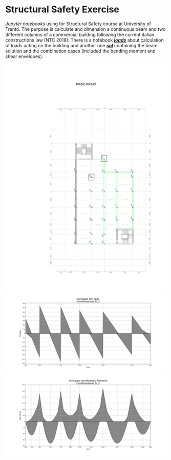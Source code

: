 # Structural Safety Exercise
_Jupyter notebooks_ using for Structural Safety course at University of Trento. The purpose is calculate and dimension a continuous beam and two different columns of a commercial building following the current italian constructions law (NTC 2018).
There is a notebook [___loads___](./loads.ipynb) about calculation of loads acting on the building and another one [***sol***](./sol.ipynb) containing the beam solution and the combination cases (included the bending moment and shear envelopes).

![Problem](/pianoPrimo_esercitazione.png)
![Shear Envelope](/export/img/shearEnvelope_slu.jpg)
![Bending Moment Envelope](/export/img/bendingMomentEnvelope_slu.jpg)
